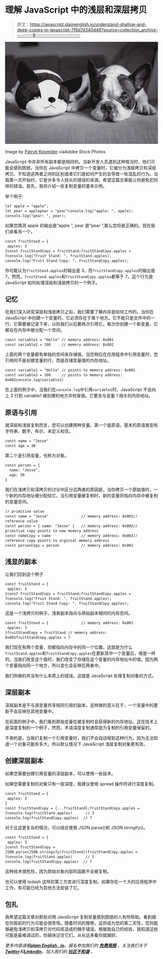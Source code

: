 # 理解 JavaScript 中的浅层和深层拷贝

> 原文：<https://javascript.plainenglish.io/understand-shallow-and-deep-copies-in-javascript-7f8d7d340d48?source=collection_archive---------8----------------------->

![](img/ccf9f0598dcce6db67b81d30d1283d58.png)

Image by [Patryk Kosmider](https://stock.adobe.com/contributor/201245900/patryk-kosmider?load_type=author&prev_url=detail) viaAdobe Stock Photos

JavaScript 中并非所有副本都是相同的。当新开发人员遇到这种情况时，他们可能会感到困惑。当你在 JavaScript 中拷贝一个变量时，它被分为浅层拷贝和深层拷贝。不知道这两者之间的区别或者它们是如何产生的会导致一些混乱的行为。当我第一次开始时，它是许多令人挠头的错误的来源。希望这篇文章能让你避免犯同样的错误。首先，我将介绍一些复制变量的基本示例。

举个例子:

```
let apple = "apple";
let pear = applepear = "pear"console.log("apple: ", apple);
console.log("pear: ", pear);
```

如果您猜测 apple 的输出是“apple ”, pear 是“pear ”,那么您将是正确的。现在我们来看另一个。

```
const fruitStand = {
 apples: 3
}const fruitStandCopy = fruitStand;fruitStandCopy.apples = 7console.log("Fruit Stand: ", fruitStand.apples);
console.log("Fruit Stand Copy: ", fruitStandCopy.apples);
```

你可能认为`fruitStand.apples`的输出是 3，而`fruitStandCopy.apples`的输出是 7。然而，`fruitStand.apples`和`fruitStandCopy.apples`都等于 7。这个行为是 JavaScript 如何处理深层和浅层拷贝的一个例子。

## 记忆

在我们深入研究深层和浅层拷贝之前，我们需要了解内存是如何工作的。当你在 JavaScript 中创建一个变量时，它必须存在于某个地方。它不能只是文件中的一行，它需要被记录下来，以防我们以后要再次引用它。每次你创建一个新变量，它都会在内存中被分配一个空间。

```
const variable1 = "Hello" // memory address: 0x001
const variable2 = 100     // memory address: 0x002
```

上面的两个变量都有单独的空间来存储值。当您稍后在应用程序中引用变量时，您引用的不是创建变量的行，而是存储变量值的内存地址。

```
const variable1 = "Hello" // points to memory address: 0x001
const variable2 = 100     // points to memory address: 0x002console.log(variable1)
```

在上面的例子中，当我们在`console.log`中引用`variable1`时，JavaScript 不会向上 3 行到 variable1 被创建的地方并检查值。它要去与变量 1 相关的内存地址。

## 原语与引用

就深层和浅层复制而言，您可以创建两种变量。第一个是原语，基本的原语类型有字符串、数字、布尔、未定义和空。

```
const name = "Jesse"
const age = 30
```

第二个是引用变量，也称为对象。

```
const person = {
  name: "Jesse",
  age: 30
}
```

我们在浅拷贝和深拷贝的讨论中区分这两者的原因是，当你拷贝一个原始值时，一个新的内存地址被分配给它。当引用变量被复制时，新的变量将指向内存中被复制的变量空间。

```
// primitive value
const name = "Jesse"               // memory address: 0x001// reference value               
const person = { name: "Jesse" }   // memory address: 0x002// primitive copy points to new memory address
const nameCopy = name              // memory address: 0x003// reference copy points to orginial memory address
const personCopy = person          // memory address: 0x002
```

## 浅显的副本

让我们回到这个例子

```
const fruitStand = {
 apples: 3
}const fruitStandCopy = fruitStand;fruitStandCopy.apples = 7console.log("Fruit Stand: ", fruitStand.apples);
console.log("Fruit Stand Copy: ", fruitStandCopy.apples);
```

这是一个浅拷贝的例子。浅表副本指向与原始副本相同的内存空间。

```
const fruitStand = {               // memory address: 0x001
 apples: 3
}fruitStandCopy = fruitStand // memory address: 0x001fruitStandCopy.apples = 7
```

我们现在有两个变量，但都指向内存中的同一个位置。这就是为什么`fruitStand.apples`和`fruitStandCopy.apples`在更新其中一个变量后，值是一样的。当我们改变这个值时，我们改变了存储在这个变量的内存地址中的值。因为两个变量指向同一个地方，所以变化会反映在两者中。

我们所做的并没有什么本质上的错误。这就是 JavaScript 处理复制对象的方式。

## 深层副本

深层副本是不与源变量共享相同引用的副本。这样做的意义在于，一个变量中的更新不会反映在其他变量中。

在前面的例子中，我们看到原始变量在被复制时会获得新的内存地址。这在技术上是深度复制的一个例子，然而，术语深度复制通常是为复制的引用变量保留的。

不幸的是，当我们复制一个引用变量时，我们不会自动得到这种行为。因为无法知道一个对象可能有多大，所以默认情况下 JavaScript 浅层复制对象更有效。

## 创建深层副本

如果您需要创建引用变量的深层副本，可以使用一些技术。

如果您需要复制的对象只有一层深度，我建议使用 spread 操作符进行深度复制。

```
const fruitStand = {
 apples: 3
}
const fruitStandCopy = {...fruitStand};fruitStandCopy.apples = 7console.log(fruitStand.apples)      // 3
console.log(fruitStandCopy.apples)  // 7
```

对于比这更复杂的情况，可以结合使用 JSON.parse()和 JSON.stringify()。

```
const fruitStand = {
 apples: 3
}const fruitStandCopy = JSON.parse(JSON.stringify(fruitStand))fruitStandCopy.apples = 7console.log(fruitStand.apples)      // 3
console.log(fruitStandCopy.apples)  // 7
```

这种技术很危险，因为原始对象内部的函数不会被复制。

也可以使用 lodash 这样的第三方库进行深度复制。如果你在一个大的应用程序中工作，有可能已经为其他方法安装了它。

## 包扎

我希望这篇文章对那些对用 JavaScript 复制变量感到困惑的人有所帮助。看到摆在你面前的行为可能会很奇怪。随着时间的推移，这将成为您的第二天性，您将能够避免浅拷贝和深拷贝对代码库造成的棘手错误。根据我自己的经验，我知道这些可能是最难调试的，你越快记住它们，从长远来看你就越好。

*更多内容请看*[***plain English . io***](https://plainenglish.io/)*。报名参加我们的* [***免费周报***](http://newsletter.plainenglish.io/) *。关注我们关于*[***Twitter***](https://twitter.com/inPlainEngHQ)*和*[***LinkedIn***](https://www.linkedin.com/company/inplainenglish/)*。加入我们的* [***社区不和谐***](https://discord.gg/GtDtUAvyhW) *。*